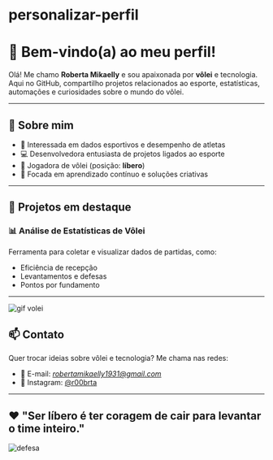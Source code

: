 # personalizar-perfil
# 🏐 Bem-vindo(a) ao meu perfil!

Olá! Me chamo **Roberta Mikaelly** e sou apaixonada por **vôlei** e tecnologia. Aqui no GitHub, compartilho projetos relacionados ao esporte, estatísticas, automações e curiosidades sobre o mundo do vôlei.

---

## 👤 Sobre mim

- 🧠 Interessada em dados esportivos e desempenho de atletas
- 💻 Desenvolvedora entusiasta de projetos ligados ao esporte
- 🏐 Jogadora de vôlei (posição: **líbero**)
- 🎯 Focada em aprendizado contínuo e soluções criativas

---

## 📌 Projetos em destaque

### 📊 Análise de Estatísticas de Vôlei
Ferramenta para coletar e visualizar dados de partidas, como:
- Eficiência de recepção
- Levantamentos e defesas
- Pontos por fundamento

---



![gif volei](https://github.com/user-attachments/assets/572668da-a43b-4793-ab41-b07644ca0f34)

## 📫 Contato

Quer trocar ideias sobre vôlei e tecnologia? Me chama nas redes:

- 📧 E-mail: *robertamikaelly1931@gmail.com*  
- 📸 Instagram: [@r00brta](https://instagram.com/r00brta)  

---

## ❤️ "Ser líbero é ter coragem de cair para levantar o time inteiro."

![defesa](https://github.com/user-attachments/assets/e6789457-f54a-447f-bc13-66362b5e66ae)
